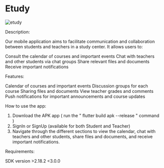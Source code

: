 # Etudy

![etudy](https://user-images.githubusercontent.com/90092056/212763292-48df298f-1fa2-4050-807d-e33175e22e59.png)


Description:

Our mobile application aims to facilitate communication and collaboration between students and teachers in a study center. It allows users to:

 Consult the calendar of courses and important events
 Chat with teachers and other students via chat groups
 Share relevant files and documents
 Receive important notifications

Features:

 Calendar of courses and important events
 Discussion groups for each course
 Sharing files and documents
 View teacher grades and comments
 Push notifications for important announcements and course updates

How to use the app:

 1) Download the APK app ( run the " flutter build apk --release " command )
 2) SignIn or SignUp (available for both Student and Teacher)
 3) Navigate through the different sections to view the calendar, chat with teachers and other students, share files and documents, and receive important notifications.
 
 
Requirements:

  SDK version >2.18.2 <3.0.0

  
